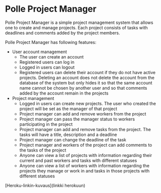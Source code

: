 # Polle Project Manager
Polle Project Manager is a simple project management system that allows one to create and manage projects. Each project consists of tasks with deadlines and comments added by the project members.

Polle Project Manager has following features:
* User account management
    - The user can create an account
    - Registered users can log in
    - Logged in users can logout
    - Registered users can delete their account if they do not have active projects. Deleting an account does not delete the account from the database of the system but only hides it so that the same account name cannot be chosen by another user and so that comments added by the account remain in the projects
* Project management
    - Logged in users can create new projects. The user who created the project will be set as the manager of that project
    - Project manager can add and remove workers from the project
    - Project manager can pass the manager status to workers participating in the project
    - Project manager can add and remove tasks from the project. The tasks will have a title, description and a deadline
    - Project manager can change the deadline of the task
    - Project manager and workers of the project can add comments to the tasks of the project
    - Anyone can view a list of projects with information regarding their current and past workers and tasks with different statuses
    - Anyone can view a list of workers with information regarding the projects they manage or work in and tasks in those projects with different statuses

[Heroku-linkin-kuvaus](linkki herokuun)
